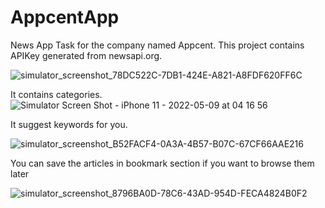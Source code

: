 # AppcentApp
News App Task for the company named Appcent. This project contains APIKey generated from newsapi.org.


![simulator_screenshot_78DC522C-7DB1-424E-A821-A8FDF620FF6C](https://user-images.githubusercontent.com/62032918/167324993-6cfa7a00-c8e4-48bb-be68-c6b649489d73.png)


It contains categories.
![Simulator Screen Shot - iPhone 11 - 2022-05-09 at 04 16 56](https://user-images.githubusercontent.com/62032918/167673938-078862ab-637f-4f73-ad6c-62dbdf2ed0ed.png)


It suggest keywords for you.

![simulator_screenshot_B52FACF4-0A3A-4B57-B07C-67CF66AAE216](https://user-images.githubusercontent.com/62032918/167325145-4f7e13a3-c165-43a3-a951-190bac6f4f53.png)


You can save the articles in bookmark section if you want to browse them later

![simulator_screenshot_8796BA0D-78C6-43AD-954D-FECA4824B0F2](https://user-images.githubusercontent.com/62032918/167325220-6071cadf-d61c-4399-b7f7-67c7f9758107.png)
